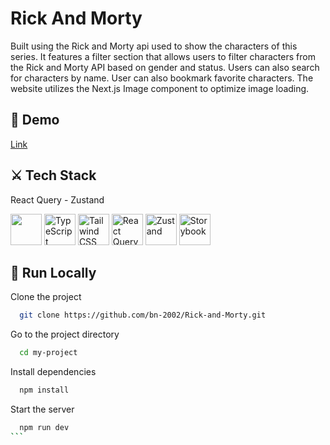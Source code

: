 # Rick And Morty 

Built using the Rick and Morty api used to show the characters of this series.
It features a filter section that allows users to filter characters from the Rick and Morty API based on gender and status. Users can also search for characters by name. User can also bookmark favorite characters. The website utilizes the Next.js Image component to optimize image loading.

## 📎 Demo
[Link](https://rick-and-morty-bn.vercel.app/)

## ⚔ Tech Stack

 React Query - Zustand

<div class="container"> 
<img width="50" src="https://i.ibb.co/4Jg3kBw/next-js-256x256.png" alt=""Next.js" title="Next.js">
<img width="50" src="https://user-images.githubusercontent.com/25181517/183890598-19a0ac2d-e88a-4005-a8df-1ee36782fde1.png" alt="TypeScript" title="TypeScript"/>
<img width="50" src="https://user-images.githubusercontent.com/25181517/202896760-337261ed-ee92-4979-84c4-d4b829c7355d.png" alt="Tailwind CSS" title="Tailwind CSS"/>
<img width="50" src="https://github.com/bn-2002/Rick-and-Morty/assets/71316063/4299460c-2ad9-42ef-8b78-498c7e5d8f8e" alt="React Query" title="React Query"/>
<img width="50" src="https://github.com/bn-2002/Rick-and-Morty/assets/71316063/48881bc7-a11f-444b-94aa-6d7e9877028e" alt="Zustand" title="Zustand"/>
<img width="50" src="https://github.com/bn-2002/Calendar/assets/71316063/a1c471c7-8fca-4422-a300-29632b365133" alt="Storybook" title="Storybook"/>
<div>

                                                          
 ## 🚀 Run Locally

Clone the project

```bash
  git clone https://github.com/bn-2002/Rick-and-Morty.git
```

Go to the project directory

```bash
  cd my-project
```

Install dependencies

```bash
  npm install
```

Start the server

```bash
  npm run dev
```                                                                                                                                           Open [http://localhost:3000](http://localhost:3000) with your browser to see the result.
                                                                                                                                               


